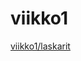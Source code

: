 # viikko1

[viikko1/laskarit](https://github.com/Sokirates/ot-harjoitustyo/tree/main/laskarit/viikko1)

